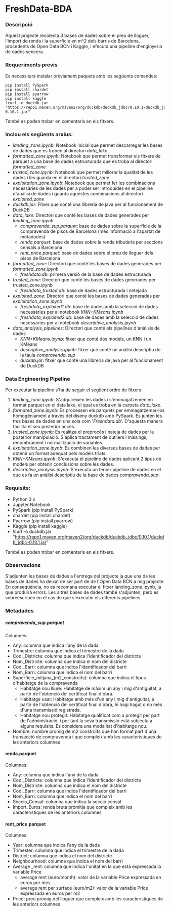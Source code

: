 # FreshData-BDA

### Descripció
Aquest projecte recolecta 3 bases de dades sobre el preu de lloguer, l'import de renda i la superfície en m^2 dels barris de Barcelona, procedents de Open Data BCN i Kaggle, i efecuta una pipeline d'enginyeria de dades sencera. 

### Requeriments previs
Es necessitarà instalar prèviament paquets amb les següents comandes:
```
pip install PySpark
pip install chardet
pip install pyarrow
pip install kaggle
!curl -o duckdb.jar "https://repo1.maven.org/maven2/org/duckdb/duckdb_jdbc/0.10.1/duckdb_jdbc-0.10.1.jar"
```
També es poden trobar en comentaris en els fitxers.

### Inclou els següents arxius:
* _landing_zone.ipynb_: Notebook inicial que permet descarregar les bases de dades que es troben al directori _data_lake_
* _formatted_zone.ipynb_: Notebook que permet transformar els fitxers de parquet a una base de dades estructurada que es troba al directori _formatted_zone_
* _trusted_zone.ipynb_: Notebook que permet millorar la qualitat de les dades i les guarda en el directori _trusted_zone_
* _exploitation_zone.ipynb_: Notebook que permet fer les combinacions necessàries de les dades per a poder ser introduïdes en el pipeline d'anàlisi de dades i guarda aquestes combinacions al directori _exploited_zone_
* _duckdb.jar_: Fitxer que conté una llibreria de java per al funcionament de DuckDB
* _data_lake_: Directori que conté les bases de dades generades per _landing_zone.ipynb_
  * _compravenda_sup.parquet_: base de dades sobre la superfície de la compravenda de pisos de Barcelona (més informació a l'apartat de metadades)
  * _renda.parquet_: base de dades sobre la renda tributària per seccions censals a Barcelona
  * _rent_price.parquet_: base de dades sobre el preu de lloguer dels pisos de Barcelona
* _formatted_zone_: Directori que conté les bases de dades generades per _formatted_zone.ipynb_
  * _freshdata.db_: primera versió de la base de dades estructurada
* _trusted_zone_: Directori que conté les bases de dades generades per trusted_zone.ipynb
  * _freshdata_trusted.db_: base de dades estructurada i netejada
* _exploited_zone_: Directori que conté les bases de dades generades per _exploitation_zone.ipynb_
  * _freshdata_exploited1.db_: base de dades amb la selecció de dades necessàries per al notebook _KNN+KMeans.ipynb_
  * _freshdata_exploited2.db_: base de dades amb la selecció de dades necessàries per al notebook _descriptive_analysis.ipynb_
* _data_analysis_pipelines_: Directori que conté els pipelines d'anàlisis de dades
  * _KNN+KMeans.ipynb_: fitxer que conté dos models, un KNN i un KMeans
  * _descriptive_analysis.ipynb_: fitxer que conté un anàlisi descriptiu de la taula _compravenda_sup_
  * _duckdb.jar_: fitxer que conté una llibreria de java per al funcionament de DuckDB

### Data Engineering Pipeline
Per executar la pipeline s'ha de seguir el següent ordre de fitxers:
1. _landing_zone.ipynb_: S'adquireixen les dades i s'emmagatzemen en format parquet en el data lake, el qual es troba en la carpeta _data_lake_.
2. _formated_zone.ipynb_: Es processen els parquets per emmagatzemar-los homogèniament a través del diseny duckdb amb PySpark. Es junten les tres bases de dades en una sola com '_Freshdata.db_'. D'aquesta manera facilita el seu posterior accés.
3. _trusted_zone.ipynb_: Es realitza el preprocés i nateja de dades per la posterior manipulació. S'aplica tractament de outliers i missings, renombrament i normalització de variables. 
4. _exploitation_zone.ipynb_: Es combinen les diverses bases de dades per obtenir un format adequat pels models triats.
5. _KNN+KMeans.ipynb_: S'executa el pipeline de dades aplicant 2 tipus de models per obtenir conclusions sobre les dades.
6. _descriptive_analysis.ipynb_: S'executa un tercer pipeline de dades en el que es fa un anàlisi descriptiu de la base de dades _compravenda_sup_.

### Requisits:
- Python 3.x
- Jupyter Notebook
- PySpark (pip install PySpark)
- chardet (pip install chardet)
- Pyarrow (pip install pyarrow)
- Kaggle (pip install kaggle)
- !curl -o duckdb.jar "https://repo1.maven.org/maven2/org/duckdb/duckdb_jdbc/0.10.1/duckdb_jdbc-0.10.1.jar"

També es poden trobar en comentaris en els fitxers.

### Observacions
S'adjunten les bases de dades a l'entrega del projecte ja que una de les bases de dades ha deixat de ser part de de l'Open Data BCN a mig projecte. En conseqüència, no es recomana executar el fitxer landing_zone.ipynb, ja que produirà errors. Les altres bases de dades també s'adjunten, però es sobreescriuen en el cas de que s'executin els diferents pipelines.

### Metadades
##### compravenda_sup.parquet
Columnes:
* Any: columna que indica l'any de la dada
* Trimestre: columna que indica el trimestre de la dada
* Codi_Districte: columna que indica l'identificador del districte
* Nom_Districte: columna que indica el nom del districte
* Codi_Barri: columna que indica l'identificador del barri
* Nom_Barri: columna que indica el nom del barri
* Superfície_mitjana_(m2_construïts): columna que indica el tipus d'habitatge de la compravenda
  * Habitatge nou lliure: Habitatge de màxim un any i mig d'antiguitat, a partir de l'obtenció del certificat final d'obra.
  * Habitatge usat: Habitatge amb més d'un any i mig d'antiguitat, a partir de l'obtenció del certificat final d'obra, hi hagi hagut o no més d'una transmissió registrada.
  * Habitatge nou protegit: Habitatge qualificat com a protegit per part de l'administració, i per tant la seva transmissió està subjecta a alguns requisits. Es considera una modalitat d'habitatge nou.
* Nombre: nombre promig de m2 construïts que han format part d'una transacció de compravenda i que compleix amb les característiques de les anteriors columnes

#### renda.parquet
Columnes: 
* Any: columna que indica l'any de la dada
* Codi_Districte: columna que indica l'identificador del districte
* Nom_Districte: columna que indica el nom del districte
* Codi_Barri: columna que indica l'identificador del barri
* Nom_Barri: columna que indica el nom del barri
* Seccio_Censal: columna que indica la secció censal
* Import_Euros: renda bruta promitja que compleix amb les característiques de les anteriors columnes

#### rent_price.parquet
Columnes:
* Year: columna que indica l'any de la dada
* Trimester: columna que indica el trimestre de la dada
* District: columna que indica el nom del districte
* Neighbourhood: columna que indica el nom del barri
* Average _rent: columna que indica l'unitat en la que està expressada la variable Price
  * average rent (euro/month): valor de la variable Price expressada en euros per mes
  * average rent per surface (euro/m2): valor de la variable Price expressada en euros per m2
* Price: preu promig del lloguer que compleix amb les característiques de les anteriors columnes
